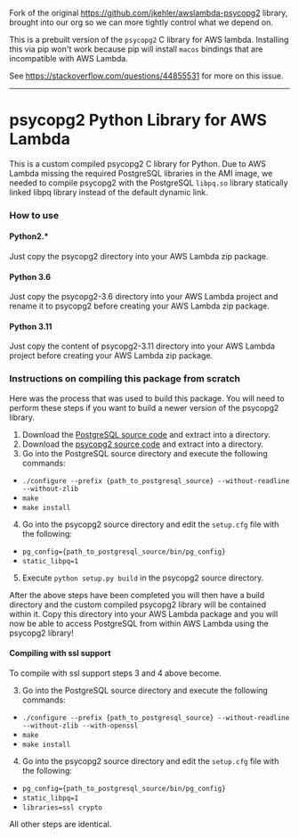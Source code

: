 Fork of the original https://github.com/jkehler/awslambda-psycopg2 library,
brought into our org so we can more tightly control what we depend on.

This is a prebuilt version of the `psycopg2` C library for AWS lambda.
Installing this via pip won't work because pip will install `macos` bindings
that are incompatible with AWS Lambda.

See https://stackoverflow.com/questions/44855531 for more on this issue.

--------

psycopg2 Python Library for AWS Lambda
======================================

This is a custom compiled psycopg2 C library for Python. Due to AWS Lambda
missing the required PostgreSQL libraries in the AMI image, we needed to
compile psycopg2 with the PostgreSQL `libpq.so` library statically linked
libpq library instead of the default dynamic link.

### How to use

#### Python2.*
Just copy the psycopg2 directory into your AWS Lambda zip package.

#### Python 3.6
Just copy the psycopg2-3.6 directory into your AWS Lambda project and rename it to psycopg2 before creating your AWS Lambda zip package.

#### Python 3.11
Just copy the content of psycopg2-3.11 directory into your AWS Lambda project before creating your AWS Lambda zip package.

### Instructions on compiling this package from scratch

Here was the process that was used to build this package. You will need to
perform these steps if you want to build a newer version of the psycopg2
library.

1. Download the
  [PostgreSQL source code](https://ftp.postgresql.org/pub/source/v9.4.3/postgresql-9.4.3.tar.gz) and extract into a directory.
2. Download the
  [psycopg2 source code](http://initd.org/psycopg/tarballs/PSYCOPG-2-6/psycopg2-2.6.1.tar.gz) and extract into a directory.
3. Go into the PostgreSQL source directory and execute the following commands:
  - `./configure --prefix {path_to_postgresql_source} --without-readline --without-zlib`
  - `make`
  - `make install`
4. Go into the psycopg2 source directory and edit the `setup.cfg` file with the following:
  - `pg_config={path_to_postgresql_source/bin/pg_config}`
  - `static_libpq=1`
5. Execute `python setup.py build` in the psycopg2 source directory.

After the above steps have been completed you will then have a build directory
and the custom compiled psycopg2 library will be contained within it. Copy this
directory into your AWS Lambda package and you will now be able to access
PostgreSQL from within AWS Lambda using the psycopg2 library!

#### Compiling with ssl support

To compile with ssl support steps 3 and 4 above become.

3. Go into the PostgreSQL source directory and execute the following commands:
  - `./configure --prefix {path_to_postgresql_source} --without-readline --without-zlib --with-openssl`
  - `make`
  - `make install`
4. Go into the psycopg2 source directory and edit the `setup.cfg` file with the following:
  - `pg_config={path_to_postgresql_source/bin/pg_config}`
  - `static_libpq=1`
  - `libraries=ssl crypto`

All other steps are identical.
